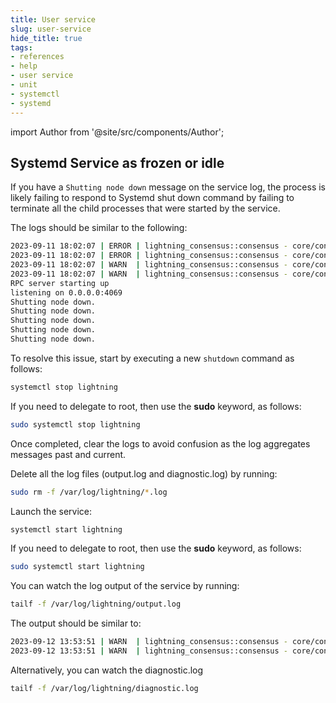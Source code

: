 ```yaml
---
title: User service
slug: user-service
hide_title: true
tags:
- references
- help
- user service
- unit
- systemctl
- systemd
---
```


<!--
  The following import is intentional (see partial <CheckoutCommitWarning />)
-->
import Author from '@site/src/components/Author';


## Systemd Service as frozen or idle

If you have a `Shutting node down` message on the service log, the process is likely failing to respond to Systemd shut down command by failing to terminate all the child processes that were started by the service.

The logs should be similar to the following:

```sh
2023-09-11 18:02:07 | ERROR | lightning_consensus::consensus - core/consensus/src/consensus.rs:371 - node: XsE9KtedDRUGv22MLHvy8qcc52QsWGWJYY1LBnWhglg=
2023-09-11 18:02:07 | ERROR | lightning_consensus::consensus - core/consensus/src/consensus.rs:371 - node: zBmZaycvQsdFRfe0p5Rig/KgyYPD4yNKQTPDo7JrugM=
2023-09-11 18:02:07 | WARN  | lightning_consensus::consensus - core/consensus/src/consensus.rs:373 - ##################
2023-09-11 18:02:07 | WARN  | lightning_consensus::consensus - core/consensus/src/consensus.rs:374 - ********************************
RPC server starting up
listening on 0.0.0.0:4069
Shutting node down.
Shutting node down.
Shutting node down.
Shutting node down.
Shutting node down.
```

To resolve this issue, start by executing a new `shutdown` command as follows:

```sh
systemctl stop lightning
```

If you need to delegate to root, then use the **sudo** keyword, as follows:

```sh
sudo systemctl stop lightning
```

Once completed, clear the logs to avoid confusion as the log aggregates messages past and current.

Delete all the log files (output.log and diagnostic.log) by running:

```sh
sudo rm -f /var/log/lightning/*.log
```

Launch the service:

```sh
systemctl start lightning
```

If you need to delegate to root, then use the **sudo** keyword, as follows:

```sh
sudo systemctl start lightning
```

You can watch the log output of the service by running:

```sh
tailf -f /var/log/lightning/output.log
```

The output should be similar to:

```sh
2023-09-12 13:53:51 | WARN  | lightning_consensus::consensus - core/consensus/src/consensus.rs:373 - ##################
2023-09-12 13:53:51 | WARN  | lightning_consensus::consensus - core/consensus/src/consensus.rs:374 - ********************************
```

Alternatively, you can watch the diagnostic.log

```sh
tailf -f /var/log/lightning/diagnostic.log
```

<Author
    name="Helder Oliveira"
    image="https://github.com/heldrida.png"
    title="Software Developer + DX"
    url="https://github.com/heldrida"
/>
